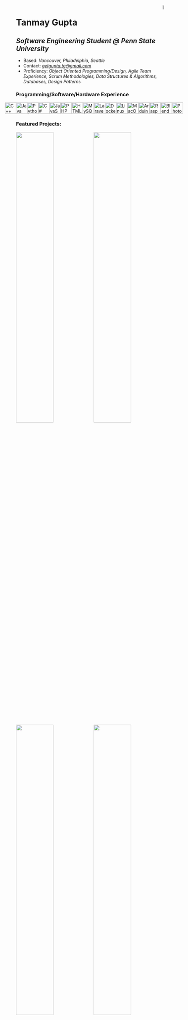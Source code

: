 <body>
  <img width="6%" src="https://mikael.neocities.org/collections/disc-gifs/cd_004.gif" align="right" />
  
  <div id="Headers">
    <h1>Tanmay Gupta</h1>
    <h2><em>Software Engineering Student @ Penn State University</em></h2>
  </div>
  
  <div id="Bulleted Details">
    <p>
      <ul>
        <li>Based: <em>Vancouver, Philadelphia, Seattle</em></li>
        <li>Contact: <em><a href="mailto:getgupta.tg@gmail.com">getgupta.tg@gmail.com</a></em></li>
        <li>Proficiency: <em>Object Oriented Programming/Design, Agile Team Experience, Scrum Methodologies, Data Structures & Algorithms, Databases, Design Patterns</em></li>
      </ul>
    </p>
  </div>

  <div id="Icons">
    <h3>Programming/Software/Hardware Experience</h3>
    <p align="left" style="display: flex; flex-direction: row; align-items: center; justify-content: center;">
      <a href="https://docs.microsoft.com/en-us/cpp/?view=msvc-170" target="_blank" rel="noreferrer">
        <img src="https://raw.githubusercontent.com/danielcranney/readme-generator/main/public/icons/skills/cplusplus-colored.svg" width="36" height="36" alt="C++" /></a>
      <a href="https://www.oracle.com/java/" target="_blank" rel="noreferrer">
        <img src="https://raw.githubusercontent.com/danielcranney/readme-generator/main/public/icons/skills/java-colored.svg" width="36" height="36" alt="Java" /></a>
      <a href="https://www.python.org/" target="_blank" rel="noreferrer">
        <img src="https://raw.githubusercontent.com/danielcranney/readme-generator/main/public/icons/skills/python-colored.svg" width="36" height="36" alt="Python" /></a>
      <a href="https://docs.microsoft.com/en-us/dotnet/csharp/" target="_blank" rel="noreferrer">
        <img src="https://raw.githubusercontent.com/danielcranney/readme-generator/main/public/icons/skills/csharp-colored.svg" width="36" height="36" alt="C#" /></a>
      <a href="https://developer.mozilla.org/en-US/docs/Web/JavaScript" target="_blank" rel="noreferrer">
        <img src="https://raw.githubusercontent.com/danielcranney/readme-generator/main/public/icons/skills/javascript-colored.svg" width="36" height="36" alt="JavaScript" /></a>
      <a href="https://www.php.net/" target="_blank" rel="noreferrer">
        <img src="https://raw.githubusercontent.com/danielcranney/readme-generator/main/public/icons/skills/php-colored.svg" width="36" height="36" alt="PHP" /></a>
      <a href="https://developer.mozilla.org/en-US/docs/Glossary/HTML5" target="_blank" rel="noreferrer"><img src="https://raw.githubusercontent.com/danielcranney/readme-generator/main/public/icons/skills/html5-colored.svg" width="36" height="36" alt="HTML5" /></a>
      <a href="https://www.mysql.com/" target="_blank" rel="noreferrer">
        <img src="https://raw.githubusercontent.com/danielcranney/readme-generator/main/public/icons/skills/mysql-colored.svg" width="36" height="36" alt="MySQL" /></a>
      <a href="https://laravel.com/" target="_blank" rel="noreferrer">
        <img src="https://raw.githubusercontent.com/danielcranney/readme-generator/main/public/icons/skills/laravel-colored.svg" width="36" height="36" alt="Laravel" /></a>
      <a href="https://www.docker.com/" target="_blank" rel="noreferrer">
        <img src="https://raw.githubusercontent.com/danielcranney/readme-generator/main/public/icons/skills/docker-colored.svg" width="36" height="36" alt="Docker" /></a>
      <a href="https://www.linux.org" target="_blank" rel="noreferrer">
        <img src="https://raw.githubusercontent.com/danielcranney/readme-generator/main/public/icons/skills/linux-colored.svg" width="36" height="36" alt="Linux" /></a>
      <a href="https://apple.com" target="_blank" rel="noreferrer">
        <img src="https://raw.githubusercontent.com/danielcranney/readme-generator/main/public/icons/skills/macos-colored.svg" width="36" height="36" alt="MacOS" /></a>
      <a href="https://store.arduino.cc/?gclid=Cj0KCQjw2eilBhCCARIsAG0Pf8uueBifykWcsSS4LPESeGQfxGVKJYnzV7bz471XfknQJy_1VINVWM8aAkLtEALw_wcB" target="_blank" rel="noreferrer">
        <img src="https://raw.githubusercontent.com/danielcranney/readme-generator/main/public/icons/skills/arduino-colored.svg" width="36" height="36" alt="Arduino" /></a>
      <a href="https://www.raspberrypi.org/" target="_blank" rel="noreferrer">
        <img src="https://raw.githubusercontent.com/danielcranney/readme-generator/main/public/icons/skills/raspberrypi-colored.svg" width="36" height="36" alt="Raspberry Pi" /></a>
      <a href="https://www.blender.org/" target="_blank" rel="noreferrer">
        <img src="https://raw.githubusercontent.com/danielcranney/readme-generator/main/public/icons/skills/blender-colored.svg" width="36" height="36" alt="Blender" /></a>
      <a href="https://www.adobe.com/uk/products/photoshop.html" target="_blank" rel="noreferrer">
        <img src="https://raw.githubusercontent.com/danielcranney/readme-generator/main/public/icons/skills/photoshop-colored.svg" width="36" height="36" alt="Photoshop" /></a>
    </p>
  </div>

  <div id="Featured Project Panels">
    <h3>Featured Projects:</h3>
    <div id="1st row of panels" align="left">
      <a href="https://github.com/tanmaygupta100/GradientDesigner" style="width: 45%;">
        <img width="49%" src="https://github-readme-stats.vercel.app/api/pin/?username=tanmaygupta100&repo=GradientDesigner&title_color=a855f7&text_color=64748b&icon_color=6366f1&bg_color=1c1917&hide_border=true&locale=en" /></a>
      <a href="https://github.com/tanmaygupta100/TheNucleusMachine" style="width: 45%;">
        <img width="49%" src="https://github-readme-stats.vercel.app/api/pin/?username=tanmaygupta100&repo=TheNucleusMachine&title_color=a855f7&text_color=64748b&icon_color=6366f1&bg_color=1c1917&hide_border=true&locale=en" /></a>
    </div>
    <div id="2nd row of panels" align="left">
      <a href="https://github.com/tanmaygupta100/Reccy-MusicRecommender" style="width: 45%;">
        <img width="49%" src="https://github-readme-stats.vercel.app/api/pin/?username=tanmaygupta100&repo=Reccy-MusicRecommender&title_color=a855f7&text_color=64748b&icon_color=6366f1&bg_color=1c1917&hide_border=true&locale=en" /></a>
      <a href="https://github.com/tanmaygupta100/WordGuesser" style="width: 45%;">
        <img width="49%" src="https://github-readme-stats.vercel.app/api/pin/?username=tanmaygupta100&repo=WordGuesser&title_color=a855f7&text_color=64748b&icon_color=6366f1&bg_color=1c1917&hide_border=true&locale=en" /></a>
    </div>
    <br>
    <div id="Images" align="left">
      <img width="39%" src="https://i.imgur.com/LrJBdmJ.gif" />
      <img width="10%" src="https://i.gifer.com/origin/26/26b37fd815cc47709360f953812f9185_w200.gif" />
    </div>
    <p><a href="https://github.com/tanmaygupta100?tab=repositories"><em><strong>[More projects]</strong></em></p>
  </div>
</body>
